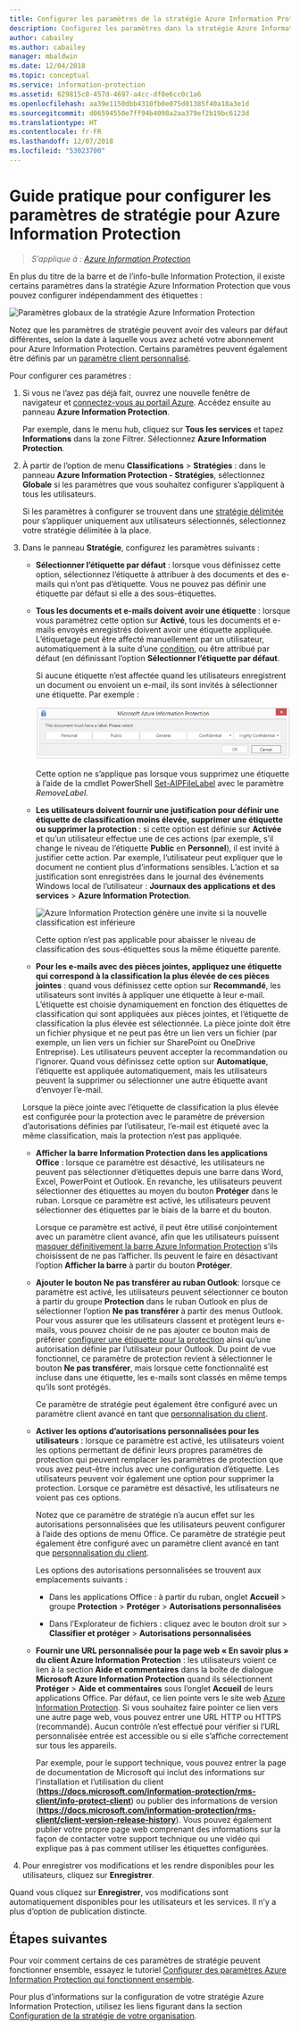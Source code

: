 ```yaml
---
title: Configurer les paramètres de la stratégie Azure Information Protection - AIP
description: Configurez les paramètres dans la stratégie Azure Information Protection qui s’appliquent à tous les utilisateurs et à tous les appareils.
author: cabailey
ms.author: cabailey
manager: mbaldwin
ms.date: 12/04/2018
ms.topic: conceptual
ms.service: information-protection
ms.assetid: 629815c0-457d-4697-a4cc-df0e6cc0c1a6
ms.openlocfilehash: aa39e1150dbb4310fb0e075d01385f40a18a3e1d
ms.sourcegitcommit: d06594550e7ff94b4098a2aa379ef2b19bc6123d
ms.translationtype: HT
ms.contentlocale: fr-FR
ms.lasthandoff: 12/07/2018
ms.locfileid: "53023700"
---
```

# <a name="how-to-configure-the-policy-settings-for-azure-information-protection"></a>Guide pratique pour configurer les paramètres de stratégie pour Azure Information Protection

>*S’applique à : [Azure Information Protection](https://azure.microsoft.com/pricing/details/information-protection)*

En plus du titre de la barre et de l’info-bulle Information Protection, il existe certains paramètres dans la stratégie Azure Information Protection que vous pouvez configurer indépendamment des étiquettes :

![Paramètres globaux de la stratégie Azure Information Protection](./media/info-protect-policy-default-settingsv3.png)

Notez que les paramètres de stratégie peuvent avoir des valeurs par défaut différentes, selon la date à laquelle vous avez acheté votre abonnement pour Azure Information Protection. Certains paramètres peuvent également être définis par un [paramètre client personnalisé](./rms-client/client-admin-guide-customizations.md).

Pour configurer ces paramètres :

1. Si vous ne l’avez pas déjà fait, ouvrez une nouvelle fenêtre de navigateur et [connectez-vous au portail Azure](configure-policy.md#signing-in-to-the-azure-portal). Accédez ensuite au panneau **Azure Information Protection**.
    
    Par exemple, dans le menu hub, cliquez sur **Tous les services** et tapez **Informations** dans la zone Filtrer. Sélectionnez **Azure Information Protection**.

2. À partir de l’option de menu **Classifications** > **Stratégies** : dans le panneau **Azure Information Protection - Stratégies**, sélectionnez **Globale** si les paramètres que vous souhaitez configurer s’appliquent à tous les utilisateurs.
    
    Si les paramètres à configurer se trouvent dans une [stratégie délimitée](configure-policy-scope.md) pour s’appliquer uniquement aux utilisateurs sélectionnés, sélectionnez votre stratégie délimitée à la place.

3. Dans le panneau **Stratégie**, configurez les paramètres suivants :
    
    - **Sélectionner l’étiquette par défaut** : lorsque vous définissez cette option, sélectionnez l’étiquette à attribuer à des documents et des e-mails qui n’ont pas d’étiquette. Vous ne pouvez pas définir une étiquette par défaut si elle a des sous-étiquettes. 
    
    - **Tous les documents et e-mails doivent avoir une étiquette** : lorsque vous paramétrez cette option sur **Activé**, tous les documents et e-mails envoyés enregistrés doivent avoir une étiquette appliquée. L’étiquetage peut être affecté manuellement par un utilisateur, automatiquement à la suite d’une [condition](configure-policy-classification.md), ou être attribué par défaut (en définissant l’option **Sélectionner l’étiquette par défaut**.
        
        Si aucune étiquette n’est affectée quand les utilisateurs enregistrent un document ou envoient un e-mail, ils sont invités à sélectionner une étiquette. Par exemple :
        
        ![Invite d’Azure Information Protection si un étiquetage est appliqué](./media/info-protect-enforce-labelv2.png)
        
        Cette option ne s’applique pas lorsque vous supprimez une étiquette à l’aide de la cmdlet PowerShell [Set-AIPFileLabel](/powershell/module/azureinformationprotection/set-aipfilelabel) avec le paramètre *RemoveLabel*.
        
    - **Les utilisateurs doivent fournir une justification pour définir une étiquette de classification moins élevée, supprimer une étiquette ou supprimer la protection** : si cette option est définie sur **Activée** et qu’un utilisateur effectue une de ces actions (par exemple, s’il change le niveau de l’étiquette **Public** en **Personnel**), il est invité à justifier cette action. Par exemple, l’utilisateur peut expliquer que le document ne contient plus d’informations sensibles. L’action et sa justification sont enregistrées dans le journal des événements Windows local de l’utilisateur : **Journaux des applications et des services** > **Azure Information Protection**.  
        
        ![Azure Information Protection génère une invite si la nouvelle classification est inférieure](./media/info-protect-lower-justification.png)
        
        Cette option n’est pas applicable pour abaisser le niveau de classification des sous-étiquettes sous la même étiquette parente.
        
    - **Pour les e-mails avec des pièces jointes, appliquez une étiquette qui correspond à la classification la plus élevée de ces pièces jointes** : quand vous définissez cette option sur **Recommandé**, les utilisateurs sont invités à appliquer une étiquette à leur e-mail. L’étiquette est choisie dynamiquement en fonction des étiquettes de classification qui sont appliquées aux pièces jointes, et l’étiquette de classification la plus élevée est sélectionnée. La pièce jointe doit être un fichier physique et ne peut pas être un lien vers un fichier (par exemple, un lien vers un fichier sur SharePoint ou OneDrive Entreprise). Les utilisateurs peuvent accepter la recommandation ou l’ignorer. Quand vous définissez cette option sur **Automatique**, l’étiquette est appliquée automatiquement, mais les utilisateurs peuvent la supprimer ou sélectionner une autre étiquette avant d’envoyer l’e-mail.
    
    Lorsque la pièce jointe avec l’étiquette de classification la plus élevée est configurée pour la protection avec le paramètre de préversion d’autorisations définies par l’utilisateur, l’e-mail est étiqueté avec la même classification, mais la protection n’est pas appliquée.
    
    - **Afficher la barre Information Protection dans les applications Office** : lorsque ce paramètre est désactivé, les utilisateurs ne peuvent pas sélectionner d’étiquettes depuis une barre dans Word, Excel, PowerPoint et Outlook. En revanche, les utilisateurs peuvent sélectionner des étiquettes au moyen du bouton **Protéger** dans le ruban. Lorsque ce paramètre est activé, les utilisateurs peuvent sélectionner des étiquettes par le biais de la barre et du bouton.
        
        Lorsque ce paramètre est activé, il peut être utilisé conjointement avec un paramètre client avancé, afin que les utilisateurs puissent [masquer définitivement la barre Azure Information Protection](./rms-client/client-admin-guide-customizations.md#permanently-hide-the-azure-information-protection-bar) s’ils choisissent de ne pas l’afficher. Ils peuvent le faire en désactivant l’option **Afficher la barre** à partir du bouton **Protéger**.
    
    - **Ajouter le bouton Ne pas transférer au ruban Outlook**: lorsque ce paramètre est activé, les utilisateurs peuvent sélectionner ce bouton à partir du groupe **Protection** dans le ruban Outlook en plus de sélectionner l’option **Ne pas transférer** à partir des menus Outlook. Pour vous assurer que les utilisateurs classent et protègent leurs e-mails, vous pouvez choisir de ne pas ajouter ce bouton mais de préférer [configurer une étiquette pour la protection](configure-policy-protection.md) ainsi qu’une autorisation définie par l’utilisateur pour Outlook. Du point de vue fonctionnel, ce paramètre de protection revient à sélectionner le bouton **Ne pas transférer**, mais lorsque cette fonctionnalité est incluse dans une étiquette, les e-mails sont classés en même temps qu’ils sont protégés.
    
        Ce paramètre de stratégie peut également être configuré avec un paramètre client avancé en tant que [personnalisation du client](./rms-client/client-admin-guide-customizations.md#hide-or-show-the-do-not-forward-button-in-outlook).
    
    - **Activer les options d’autorisations personnalisées pour les utilisateurs** : lorsque ce paramètre est activé, les utilisateurs voient les options permettant de définir leurs propres paramètres de protection qui peuvent remplacer les paramètres de protection que vous avez peut-être inclus avec une configuration d’étiquette. Les utilisateurs peuvent voir également une option pour supprimer la protection. Lorsque ce paramètre est désactivé, les utilisateurs ne voient pas ces options.
        
        Notez que ce paramètre de stratégie n’a aucun effet sur les autorisations personnalisées que les utilisateurs peuvent configurer à l’aide des options de menu Office. Ce paramètre de stratégie peut également être configuré avec un paramètre client avancé en tant que [personnalisation du client](./rms-client/client-admin-guide-customizations.md#make-the-custom-permissions-options-available-or-unavailable-to-users).
        
        Les options des autorisations personnalisées se trouvent aux emplacements suivants :
        
        - Dans les applications Office : à partir du ruban, onglet **Accueil** > groupe **Protection** > **Protéger** > **Autorisations personnalisées**
        
        - Dans l’Explorateur de fichiers : cliquez avec le bouton droit sur > **Classifier et protéger** > **Autorisations personnalisées**
    
    - **Fournir une URL personnalisée pour la page web « En savoir plus » du client Azure Information Protection** : les utilisateurs voient ce lien à la section **Aide et commentaires** dans la boîte de dialogue **Microsoft Azure Information Protection** quand ils sélectionnent **Protéger** > **Aide et commentaires** sous l’onglet **Accueil** de leurs applications Office. Par défaut, ce lien pointe vers le site web [Azure Information Protection](https://www.microsoft.com/cloud-platform/azure-information-protection). Si vous souhaitez faire pointer ce lien vers une autre page web, vous pouvez entrer une URL HTTP ou HTTPS (recommandé). Aucun contrôle n’est effectué pour vérifier si l’URL personnalisée entrée est accessible ou si elle s’affiche correctement sur tous les appareils.
        
        Par exemple, pour le support technique, vous pouvez entrer la page de documentation de Microsoft qui inclut des informations sur l’installation et l’utilisation du client (**https://docs.microsoft.com/information-protection/rms-client/info-protect-client**) ou publier des informations de version (**https://docs.microsoft.com/information-protection/rms-client/client-version-release-history**). Vous pouvez également publier votre propre page web comprenant des informations sur la façon de contacter votre support technique ou une vidéo qui explique pas à pas comment utiliser les étiquettes configurées.

3. Pour enregistrer vos modifications et les rendre disponibles pour les utilisateurs, cliquez sur **Enregistrer**.

Quand vous cliquez sur **Enregistrer**, vos modifications sont automatiquement disponibles pour les utilisateurs et les services. Il n’y a plus d’option de publication distincte.

## <a name="next-steps"></a>Étapes suivantes

Pour voir comment certains de ces paramètres de stratégie peuvent fonctionner ensemble, essayez le tutoriel [Configurer des paramètres Azure Information Protection qui fonctionnent ensemble](infoprotect-settings-tutorial.md).

Pour plus d’informations sur la configuration de votre stratégie Azure Information Protection, utilisez les liens figurant dans la section [Configuration de la stratégie de votre organisation](configure-policy.md#configuring-your-organizations-policy).

